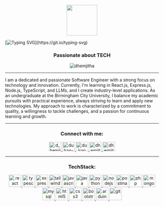 <p align="center"><picture><img src = "https://github.com/7oSkaaa/7oSkaaa/blob/main/Images/about_me.gif?raw=true" width = 100px></picture></p>

[![Typing SVG](https://readme-typing-svg.herokuapp.com?&color=7AF79A&size=30&lines=Hey!+I'm+Dulran+Hemjitha+!;Welcome+to+My+Profile.;)](https://git.io/typing-svg)

<h3 align="center">Passionate about TECH</h3>

<p align="center">
  <img src="https://komarev.com/ghpvc/?username=dhemjitha&label=Profile%20views&color=0e75b6&style=flat" alt="dhemjitha" />
</p>

---

I am a dedicated and passionate Software Engineer with a strong focus on technology and innovation. Currently, I'm learning in React.js, Express.js, Node.js, TypeScript, and LLMs, and I create industry-level applications. As an undergraduate at the Birmingham City University, I balance my academic pursuits with practical experience, always striving to learn and apply new technologies. My approach to work is characterized by a commitment to quality, a willingness to tackle challenges, and a passion for continuous learning and growth.

---

<h3 align="center">Connect with me:</h3>
<p align="center">
  <a href="https://twitter.com/dhemjitha" target="blank">
    <img src="https://github.com/Scar1109/skill-icons/blob/main/icons/Twitter.svg" alt="d_hemjitha" height="30" width="40" />
  </a>
  <a href="https://linkedin.com/in/dulran-hemjitha" target="blank">
    <img src="https://github.com/Scar1109/skill-icons/blob/main/icons/LinkedIn.svg" alt="dulran-hemjitha" height="30" width="40" />
  </a>
  <a href="https://fb.com/dulran hemjitha" target="blank">
    <img src="https://raw.githubusercontent.com/rahuldkjain/github-profile-readme-generator/master/src/images/icons/Social/facebook.svg" alt="dulran hemjitha" height="30" width="40" />
  </a>
  <a href="https://instagram.com/dhemjitha" target="blank">
    <img src="https://github.com/Scar1109/skill-icons/blob/main/icons/Instagram.svg" alt="dhemjitha" height="30" width="40" />
  </a>
  <a href="https://www.youtube.com/c/dhemjitha" target="blank">
    <img src="https://raw.githubusercontent.com/rahuldkjain/github-profile-readme-generator/master/src/images/icons/Social/youtube.svg" alt="dhemjitha" height="30" width="40" />
  </a>
</p>

---

<h3 align="center">TechStack:</h3>
<p align="center">
  <a href="https://reactjs.org/" target="_blank" rel="noreferrer">
    <img src="https://github.com/Scar1109/skill-icons/blob/main/icons/React-Light.svg" alt="react" width="40" height="40"/>
  </a>
  
  <a href="https://www.typescriptlang.org/" target="_blank" rel="noreferrer">
    <img src="https://github.com/Scar1109/skill-icons/blob/main/icons/TypeScript.svg" alt="typescript" width="40" height="40"/>
  </a>
  
  <a href="https://expressjs.com" target="_blank" rel="noreferrer">
    <img src="https://github.com/Scar1109/skill-icons/blob/main/icons/ExpressJS-Light.svg" alt="express" width="40" height="40"/>
  </a>

  <a href="https://tailwindcss.com/" target="_blank" rel="noreferrer">
    <img src="https://github.com/Scar1109/skill-icons/blob/main/icons/TailwindCSS-Dark.svg" alt="tailwind" width="40" height="40"/>
  </a>
  
  <a href="https://developer.mozilla.org/en-US/docs/Web/JavaScript" target="_blank" rel="noreferrer">
    <img src="https://github.com/Scar1109/skill-icons/blob/main/icons/JavaScript.svg" alt="javascript" width="40" height="40"/>
  </a>
  
  <a href="https://www.java.com" target="_blank" rel="noreferrer">
    <img src="https://github.com/Scar1109/skill-icons/blob/main/icons/Java-Light.svg" alt="java" width="40" height="40"/>
  </a>

  <a href="https://www.python.org/" target="_blank" rel="noreferrer">
    <img src="https://github.com/Scar1109/skill-icons/blob/main/icons/Python-Dark.svg" alt="python" width="40" height="40"/>
  </a>
  
  <a href="https://nodejs.org" target="_blank" rel="noreferrer">
    <img src="https://github.com/Scar1109/skill-icons/blob/main/icons/NodeJS-Dark.svg" alt="nodejs" width="40" height="40"/>
  </a>

  <a href="https://postman.com" target="_blank" rel="noreferrer"> 
    <img src="https://github.com/Scar1109/skill-icons/blob/main/icons/Postman.svg" alt="postman" width="40" height="40"/> 
  </a>

  <a href="https://www.php.net" target="_blank" rel="noreferrer">
    <img src="https://github.com/Scar1109/skill-icons/blob/main/icons/PHP-Light.svg" alt="php" width="40" height="40"/>
  </a>
  
  <a href="https://www.mongodb.com/" target="_blank" rel="noreferrer">
    <img src="https://github.com/Scar1109/skill-icons/blob/main/icons/MongoDB.svg" alt="mongodb" width="40" height="40"/>
  </a>
  
  <a href="https://www.mysql.com/" target="_blank" rel="noreferrer">
    <img src="https://github.com/Scar1109/skill-icons/blob/main/icons/MySQL-Light.svg" alt="mysql" width="40" height="40"/>
  </a>
  

 <a href="https://www.w3.org/html/" target="_blank" rel="noreferrer">
    <img src="https://github.com/Scar1109/skill-icons/blob/main/icons/HTML.svg" alt="html5" width="40" height="40"/>
  </a>

  <a href="https://www.w3schools.com/css/" target="_blank" rel="noreferrer">
    <img src="https://github.com/Scar1109/skill-icons/blob/main/icons/CSS.svg" alt="css3" width="40" height="40"/>
  </a>

  <a href="https://getbootstrap.com" target="_blank" rel="noreferrer"> 
    <img src="https://github.com/Scar1109/skill-icons/blob/main/icons/Bootstrap.svg" alt="bootstrap" width="40" height="40"/> 
  </a>

  <a href="https://www.arduino.cc/" target="_blank" rel="noreferrer"> 
    <img src="https://github.com/Scar1109/skill-icons/blob/main/icons/Arduino.svg" alt="arduino" width="40" height="40"/> 
  </a>

  <a href="https://git-scm.com/" target="_blank" rel="noreferrer"> 
    <img src="https://github.com/Scar1109/skill-icons/blob/main/icons/Git.svg" alt="git" width="40" height="40"/> 
  </a>
  
</p>
